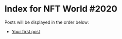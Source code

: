 # Index for NFT World #2020
Posts will be displayed in the order below:

- [Your first post](./001-first.md)

